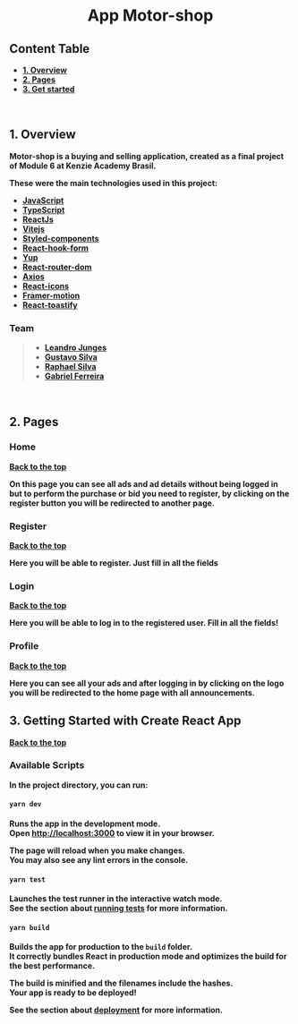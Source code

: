 <h1 align="center"> <strong> App Motor-shop <strong> </h1>

## **Content Table**

- [1. Overview](#1-overview)
- [2. Pages](#2-pages)
- [3. Get started](#3-getting-started-with-create-react-app)
<!-- -[4. Overview]() -->

<br>


## **1. Overview**

Motor-shop is a buying and selling application, created as a final project of Module 6 at Kenzie Academy Brasil.

These were the main technologies used in this project:

- [JavaScript](https://developer.mozilla.org/en-US/docs/Web/JavaScript)
- [TypeScript](https://www.typescriptlang.org/)
- [ReactJs](https://reactjs.org/docs/getting-started.html)
- [Vitejs](https://vitejs.dev/guide/)
- [Styled-components](https://styled-components.com/docs)
- [React-hook-form](https://legacy.react-hook-form.com/)
- [Yup](https://www.npmjs.com/package/yup)
- [React-router-dom](https://www.npmjs.com/package/react-router-dom)
- [Axios](https://www.npmjs.com/package/axios)
- [React-icons](https://www.npmjs.com/package/react-icons)
- [Framer-motion](https://www.framer.com/motion/)
- [React-toastify](https://www.npmjs.com/package/react-toastify)

### **Team**

> - [Leandro  Junges](https://www.linkedin.com/in/leandro-junges/)
> - [Gustavo  Silva](https://www.linkedin.com/in/gustavo-gcs/)
> - [Raphael Silva](https://www.linkedin.com/in/raphaelgloria/)
> - [Gabriel Ferreira](https://www.linkedin.com/in/gabrielferreiramaranhao/)

<br>

## **2. Pages**

### **Home**

[ Back to the top ](#content-table)



On this page you can see all ads and ad details without being logged in but to perform the purchase or bid you need to register, by clicking on the register button you will be redirected to another page.



### **Register** 

[ Back to the top ](#content-table)

Here you will be able to register. Just fill in all the fields



### **Login**

[ Back to the top ](#content-table)

Here you will be able to log in to the registered user. Fill in all the fields!



### **Profile**

[ Back to the top ](#content-table)

Here you can see all your ads and after logging in by clicking on the logo you will be redirected to the home page with all announcements.




## **3. Getting Started with Create React App**

[ Back to the top ](#content-table)
### Available Scripts

In the project directory, you can run:

#### `yarn dev`

Runs the app in the development mode.\
Open [http://localhost:3000](http://localhost:3000) to view it in your browser.

The page will reload when you make changes.\
You may also see any lint errors in the console.

#### `yarn test`

Launches the test runner in the interactive watch mode.\
See the section about [running tests](https://facebook.github.io/create-react-app/docs/running-tests) for more information.

#### `yarn build`

Builds the app for production to the `build` folder.\
It correctly bundles React in production mode and optimizes the build for the best performance.

The build is minified and the filenames include the hashes.\
Your app is ready to be deployed!

See the section about [deployment](https://facebook.github.io/create-react-app/docs/deployment) for more information.


